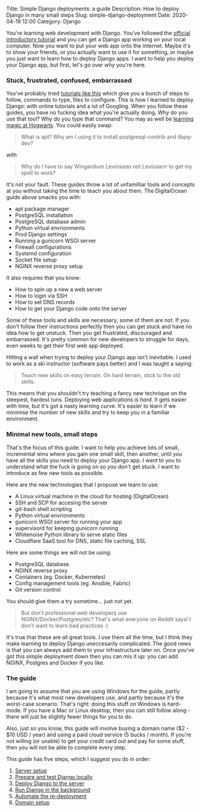 Title: Simple Django deployments: a guide
Description: How to deploy Django in many small steps
Slug: simple-django-deployment
Date: 2020-04-19 12:00
Category: Django

You're learning web development with Django. You've followed the [official introductory tutorial](https://docs.djangoproject.com/en/3.0/intro/tutorial01/) and you can get a Django app working on your local computer. Now you want to put your web app onto the internet. Maybe it's to show your friends, or you actually want to use it for something, or maybe you just want to learn how to deploy Django apps. I want to help you deploy your Django app, but first, let's go over why you're here.

### Stuck, frustrated, confused, embarrassed

You've probably tried [tutorials like this](https://www.digitalocean.com/community/tutorials/how-to-set-up-django-with-postgres-nginx-and-gunicorn-on-ubuntu-18-04) which give you a bunch of steps to follow, commands to type, files to configure. This is how I learned to deploy Django: with online tutorials and a lot of Googling. When you follow these guides, you have no fucking idea what you're actually doing. Why do you use that tool? Why do you type that command? You may as well be [learning magic at Hogwarts](https://youtu.be/nAQBzjE-kvI?t=33). You could easily swap:

> What is apt? Why am I using it to install postgresql-contrib and libpq-dev?

with

> Why do I have to say Wingardium Levios*aaa* not Leviosa*rrr* to get my spell to work?

It's not your fault. These guides throw a lot of unfamilliar tools and concepts at you without taking the time to teach you about them. The DigitalOcean guide above smacks you with:

- apt package manager
- PostgreSQL installation
- PostgreSQL database admin
- Python virtual envrionments
- Prod Django settings
- Running a gunicorn WSGI server
- Firewall configurations
- Systemd configuration
- Socket file setup
- NGINX reverse proxy setup

It also requires that you know:

- How to spin up a new a web server
- How to login via SSH
- How to set DNS records
- How to get your Django code onto the server

Some of these tools and skills are necessary, some of them are not. If you don't follow their instructions perfectly then you can get stuck and have no idea how to get unstuck. Then you get frustrated, discouraged and embarrassed. It's pretty common for new developers to struggle for days, even weeks to get their first web app deployed.

Hitting a wall when trying to deploy your Django app isn't inevitable. I used to work as a ski instructor (software pays better) and I was taught a saying:

> Teach new skills on easy terrain. On hard terrain, stick to the old skills.

This means that you shouldn't try teaching a fancy new technique on the steepest, hardest runs.
Deploying web applications is _hard_. It gets easier with time, but it's got a nasty learning curve. It's easier to learn if we minimise the number of new skills and try to keep you in a familiar environment.

### Minimal new tools, small steps

That's the focus of this guide. I want to help you achieve lots of small, incremental wins where you gain one small skill, then another, until you have all the skills you need to deploy your Django app. I want to you to understand what the fuck is going on so you don't get stuck. I want to introduce as few new tools as possible.

Here are the new technologies that I propose we learn to use:

- A Linux virtual machine in the cloud for hosting (DigitalOcean)
- SSH and SCP for accesing the server
- git-bash shell scripting
- Python virtual envrionments
- gunicorn WSGI server for running your app
- supervisord for keeping gunicorn running
- Whitenoise Python library to serve static files
- Cloudflare SaaS tool for DNS, static file caching, SSL

Here are some things we will not be using:

- PostgreSQL database
- NGINX reverse proxy
- Containers (eg. Docker, Kubernetes)
- Config management tools (eg. Ansible, Fabric)
- Git version control

You should give them a try sometime... just not yet.

> But don't professional web developers use NGINX/Docker/Postgres/etc? That's what everyone on Reddit says! I don't want to learn bad practices :(

It's true that these are all great tools. I use them all the time, but I think they make learning to deploy Django uneccesarily complicated.
The good news is that you can always add them to your infrastructure later on.
Once you've got this simple deployment down then you can mix it up: you can add NGINX, Postgres and Docker if you like.

### The guide

I am going to assume that you are using Windows for the guide, partly because it's what most new developers use, and partly because it's the worst-case scenario.
That's right: doing this stuff on Windows is hard-mode.
If you have a Mac or Linux desktop, then you can still follow along - there will just be slightly fewer things for you to do.

Also, just so you know, this guide will involve buying a domain name ($2 - $10 USD / year) and using a paid cloud service (5 bucks / month).
If you're not willing (or unable) to get your credit card out and pay for some stuff, then you will not be able to complete every step.

This guide has five steps, which I suggest you do in order:

1. [Server setup]({filename}/simple-django-deployment-1.md)
2. [Prepare and test Django locally]({filename}/simple-django-deployment-2.md)
3. [Deploy Django to the server]({filename}/simple-django-deployment-3.md)
4. [Run Django in the background]({filename}/simple-django-deployment-4.md)
5. [Automate the re-deployment]({filename}/simple-django-deployment-5.md)
6. [Domain setup]({filename}/simple-django-deployment-6.md)
